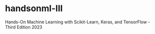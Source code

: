 # handsonml-III
Hands-On Machine Learning with Scikit-Learn, Keras, and TensorFlow - Third Edition 2023
